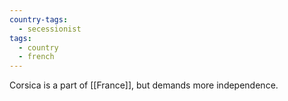 ```yaml
---
country-tags:
  - secessionist
tags:
  - country
  - french
---
```

Corsica is a part of [[France]], but demands more independence.